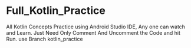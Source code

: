 # Full_Kotlin_Practice
All Kotlin Concepts Practice using Android Studio IDE, Any one can watch and Learn.
Just Need Only Comment And Uncomment the Code and hit Run.
use Branch kotlin_practice
